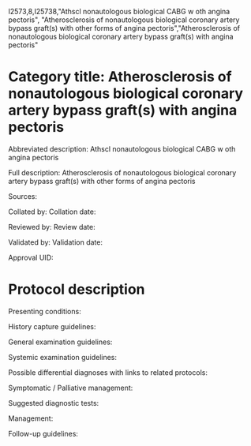 I2573,8,I25738,"Athscl nonautologous biological CABG w oth angina pectoris", "Atherosclerosis of nonautologous biological coronary artery bypass graft(s) with other forms of angina pectoris","Atherosclerosis of nonautologous biological coronary artery bypass graft(s) with angina pectoris"
# Category title: Atherosclerosis of nonautologous biological coronary artery bypass graft(s) with angina pectoris

Abbreviated description: Athscl nonautologous biological CABG w oth angina pectoris

Full description: Atherosclerosis of nonautologous biological coronary artery bypass graft(s) with other forms of angina pectoris

Sources:

Collated by:
Collation date:

Reviewed by:
Review date:

Validated by:
Validation date:

Approval UID:

# Protocol description

Presenting conditions:

History capture guidelines:

General examination guidelines:

Systemic examination guidelines:

Possible differential diagnoses with links to related protocols:

Symptomatic / Palliative management:

Suggested diagnostic tests:

Management:

Follow-up guidelines:
